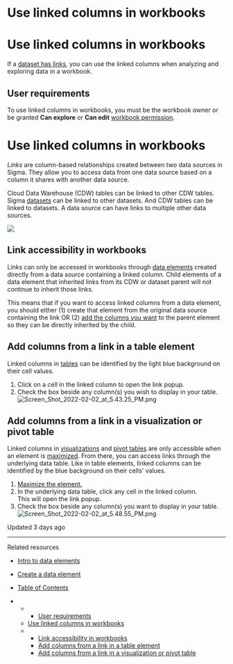 # Use linked columns in workbooks

# Use linked columns in workbooks

If a [dataset has links](/docs/dataset-links), you can use the linked columns when analyzing and exploring data in a workbook.

## User requirements

To use linked columns in workbooks, you must be the workbook owner or be granted **Can explore** or **Can edit** [workbook permission](/docs/folder-and-document-permissions).

# Use linked columns in workbooks

*Links* are column-based relationships created between two data sources in Sigma. They allow you to access data from one data source based on a column it shares with another data source.

Cloud Data Warehouse (CDW) tables can be linked to other CDW tables. Sigma [datasets](/docs/data-modeling-with-datasets) can be linked to other datasets. And CDW tables can be linked to datasets. A data source can have links to multiple other data sources.

![](https://files.readme.io/20a1aa7-1.png)

## Link accessibility in workbooks

Links can only be accessed in workbooks through [data elements](/docs/intro-to-data-elements) created directly from a data source containing a linked column. Child elements of a data element that inherited links from its CDW or dataset parent will not continue to inherit those links.

This means that if you want to access linked columns from a data element, you should either (1) create that element from the original data source containing the link OR (2) [add the columns you want](/docs/use-linked-columns-in-workbooks) to the parent element so they can be directly inherited by the child.

## Add columns from a link in a table element

Linked columns in [tables](/docs/create-and-manage-tables) can be identified by the light blue background on their cell values.

1. Click on a cell in the linked column to open the link popup.
2. Check the box beside any column(s) you wish to display in your table.  
   ![Screen_Shot_2022-02-02_at_5.43.25_PM.png](https://files.readme.io/4f8e124-2.png)

## Add columns from a link in a visualization or pivot table

Linked columns in [visualizations](/docs/intro-to-visualizations) and [pivot tables](/docs/working-with-pivot-tables) are only accessible when an element is [maximized](/docs/intro-to-data-elements). From there, you can access links through the underlying data table. Like in table elements, linked columns can be identified by the blue background on their cells' values.

1. [Maximize the element.](/docs/maximize-or-minimize-a-data-element)
2. In the underlying data table, click any cell in the linked column.  
   This will open the link popup.
3. Check the box beside any column(s) you want to display in your table.  
   ![Screen_Shot_2022-02-02_at_5.48.55_PM.png](https://files.readme.io/6a93b12-3.png)

Updated 3 days ago

---

Related resources

* [Intro to data elements](/docs/intro-to-data-elements)
* [Create a data element](/docs/create-a-data-element)

* [Table of Contents](#)
* + - [User requirements](#user-requirements)
  + [Use linked columns in workbooks](#use-linked-columns-in-workbooks)
  + - [Link accessibility in workbooks](#link-accessibility-in-workbooks)
    - [Add columns from a link in a table element](#add-columns-from-a-link-in-a-table-element)
    - [Add columns from a link in a visualization or pivot table](#add-columns-from-a-link-in-a-visualization-or-pivot-table)